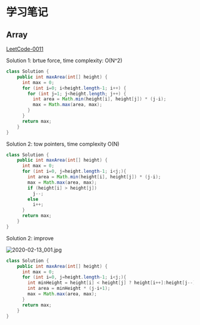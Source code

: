 # 学习笔记

## Array

[LeetCode-0011](https://leetcode-cn.com/problems/container-with-most-water/)

Solution 1: brtue force, time complexity: O(N^2)

```java
class Solution {
    public int maxArea(int[] height) {
      int max = 0;
      for (int i=0; i<height.length-1; i++) {
        for (int j=1; j<height.length; j++) {
          int area = Math.min(height[i], height[j]) * (j-i);
          max = Math.max(area, max);
        }
      } 
      return max;
    }
}
```

Solution 2: tow pointers, time complexity O(N)

```java
class Solution {
    public int maxArea(int[] height) {
      int max = 0;
      for (int i=0, j=height.length-1; i<j;){
        int area = Math.min(height[i], height[j]) * (j-i);
        max = Math.max(area, max);
        if (height[i] > height[j])
          j--;
        else
          i++;
      }
      return max;    
    }
}
```

Solution 2: improve

![2020-02-13_001.jpg](https://gitee.com/gdhu/testtingop/raw/master/2020-02-13_001.jpg)

```java
class Solution {
    public int maxArea(int[] height) {
      int max = 0;
      for (int i=0, j=height.length-1; i<j;){
        int minHeight = height[i] < height[j] ? height[i++]:height[j--];
        int area = minHeight * (j-i+1);
        max = Math.max(area, max);
      }
      return max;    
    }
}
```

